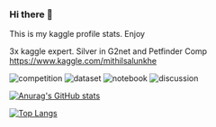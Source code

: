 ### Hi there 👋
This is my kaggle profile stats. Enjoy 

3x kaggle expert. Silver in G2net and Petfinder Comp  https://www.kaggle.com/mithilsalunkhe



![competition](https://road-to-kaggle-grandmaster.vercel.app/api/badges/mithilsalunkhe/competition)
![dataset](https://road-to-kaggle-grandmaster.vercel.app/api/badges/mithilsalunkhe/dataset)
![notebook](https://road-to-kaggle-grandmaster.vercel.app/api/badges/mithilsalunkhe/notebook)
![discussion](https://road-to-kaggle-grandmaster.vercel.app/api/badges/mithilsalunkhe/discussion)




[![Anurag's GitHub stats](https://github-readme-stats.vercel.app/api?username=king398)](https://github.com/king398/github-readme-stats)






[![Top Langs](https://github-readme-stats.vercel.app/api/top-langs/?username=king398)](https://github.com/anuraghazra/github-readme-stats)








<!--
**king398/king398** is a ✨ _special_ ✨ repository because its `README.md` (this file) appears on your GitHub profile.

Here are some ideas to get you started:

- 🔭 I’m currently working on ...
- 🌱 I’m currently learning ...
- 👯 I’m looking to collaborate on ...
- 🤔 I’m looking for help with ...
- 💬 Ask me about ...
- 📫 How to reach me: ...
- 😄 Pronouns: ...
- ⚡ Fun fact: ...
-->

